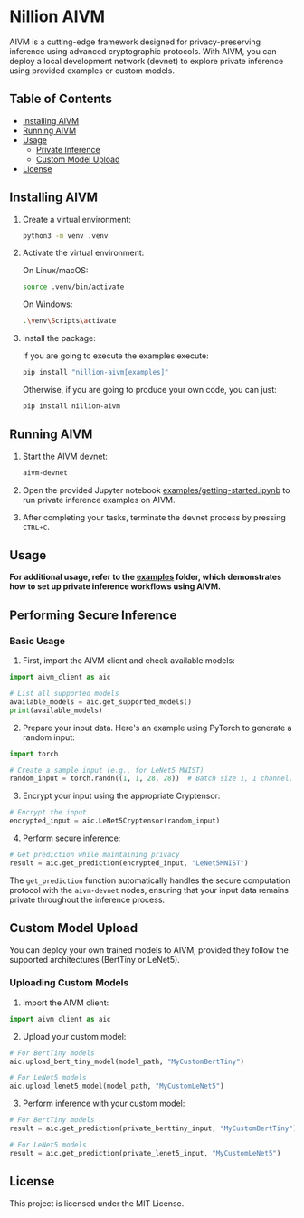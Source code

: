 # Nillion AIVM

AIVM is a cutting-edge framework designed for privacy-preserving inference using advanced cryptographic protocols. With AIVM, you can deploy a local development network (devnet) to explore private inference using provided examples or custom models.

## Table of Contents

- [Installing AIVM](#installing-aivm)
- [Running AIVM](#running-aivm)
- [Usage](#usage)
   - [Private Inference](#performing-secure-inference)
   - [Custom Model Upload](#custom-model-upload)
- [License](#license)

## Installing AIVM

1. Create a virtual environment:

   ```bash
   python3 -m venv .venv
   ```

2. Activate the virtual environment:

   On Linux/macOS:

   ```bash
   source .venv/bin/activate
   ```

   On Windows:

   ```bash
   .\venv\Scripts\activate
   ```

3. Install the package:

   If you are going to execute the examples execute:
   ```bash
   pip install "nillion-aivm[examples]"
   ```
   Otherwise, if you are going to produce your own code, you can just:
   ```bash
   pip install nillion-aivm
   ```

## Running AIVM

1. Start the AIVM devnet:

   ```bash
   aivm-devnet
   ```

2. Open the provided Jupyter notebook [examples/getting-started.ipynb](./examples/1-getting-started.ipynb) to run private inference examples on AIVM.

3. After completing your tasks, terminate the devnet process by pressing `CTRL+C`.

## Usage

**For additional usage, refer to the [examples](./examples/README.md) folder, which demonstrates how to set up private inference workflows using AIVM.**

## Performing Secure Inference

### Basic Usage

1. First, import the AIVM client and check available models:

```python
import aivm_client as aic

# List all supported models
available_models = aic.get_supported_models()
print(available_models)
```

2. Prepare your input data. Here's an example using PyTorch to generate a random input:

```python
import torch

# Create a sample input (e.g., for LeNet5 MNIST)
random_input = torch.randn((1, 1, 28, 28))  # Batch size 1, 1 channel, 28x28 pixels
```

3. Encrypt your input using the appropriate Cryptensor:

```python
# Encrypt the input
encrypted_input = aic.LeNet5Cryptensor(random_input)
```

4. Perform secure inference:

```python
# Get prediction while maintaining privacy
result = aic.get_prediction(encrypted_input, "LeNet5MNIST")
```

The `get_prediction` function automatically handles the secure computation protocol with the `aivm-devnet` nodes, ensuring that your input data remains private throughout the inference process.

## Custom Model Upload

You can deploy your own trained models to AIVM, provided they follow the supported architectures (BertTiny or LeNet5).

### Uploading Custom Models

1. Import the AIVM client:

```python
import aivm_client as aic
```

2. Upload your custom model:

```python
# For BertTiny models
aic.upload_bert_tiny_model(model_path, "MyCustomBertTiny")

# For LeNet5 models
aic.upload_lenet5_model(model_path, "MyCustomLeNet5")
```

3. Perform inference with your custom model:

```python
# For BertTiny models
result = aic.get_prediction(private_berttiny_input, "MyCustomBertTiny")

# For LeNet5 models
result = aic.get_prediction(private_lenet5_input, "MyCustomLeNet5")
```

## License

This project is licensed under the MIT License.